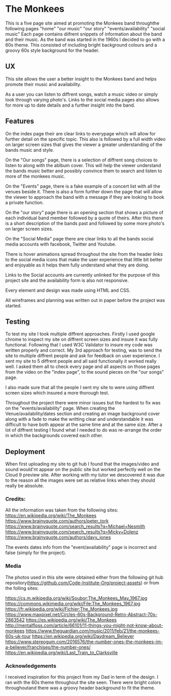 # **The Monkees**

This is a five page site aimed at promoting the Monkees band throughthe following pages
"home"
"our music"
"our story"
"events/availability"
"social music"
Each page contains diifrent snippets of information about the band and their music. As the band was started in the 1960s I decided to go with
a 60s theme. This consisted of including bright background colours and a groovy 60s style background for the header.

## UX

This site allows the user a better insight to the Monkees band and helps promote their music and availability. 

As a user you can listen to diffrent songs, watch a music video or simply look through varying photo's. Links to the social media pages also allows
for more up to date details and a further insight into the band.

## Features

On the index page their are clear links to everypage which will allow for further detail on the specific topic. This also is followed by a full width video
on larger screen sizes that gives the viewer a greater understanding of the bands music and style.

On the "Our songs" page, there is a selection of diffrent song choices to listen to along with the ablbum cover. This will help the viewer understand the bands music better 
and possibly convince them to search and listen to more of the monkees music.

On the "Events" page, there is a fake example of a concert list with all the venues beside it. There is also a form further down the page that will allow the 
viewer to approach the band with a message if they are looking to book a private function.

On the "our story" page there is an opening section that shows a picture of each individual band member followed by a quote of theirs. After this there is a short
description of the bands past and followed by some more photo's on larger screen sizes.

On the "Social Media" page there are clear links to all the bands social media accounts with facebook, Twitter and Youtube. 

There is hover animations spread throughout the site from the header links to the social media icons that make the user experience that little bit better
and enjoyable as it helps them fully understand what they are doing.

Links to the Social accounts are currently unlinked for the purpose of this project site and the availability form is also not responsive.

Every element and design was made using HTML and CSS.

All wireframes and planning was written out in paper before the project was started.

## Testing

To test my site I took multiple diffrent approaches. 
Firstly I used google chrome to inspect my site on diffrent screen sizes and insure it was fully functional.
Following that  I used W3C Validator to insure my code was written properly and correct. 
My 3rd approach for testing, was to send the site to multiple diffrent people and ask for feedback on user experience. I sent my site to 5 diffrent people
and all said functionally it worked really well.
I asked them all to check every page and all aspects on those pages from the video on the "index page", to the sound pieces on the "our songs" page.

I also made sure that all the people I sent my site to were using diffrent screen sizes which insured a more thorough test.

Throughout the project there were minor issues but the hardest to fix was on the "events/availability" page. When creating the Venue/availability/dates
section and creating an image background cover along with a fade to make the writting clear and understandable it was difficult to have both appear
at the same time and at the same size. After a lot of diffrent testing I found what I needed to do was re-arrange the order in which the backgrounds
covered each other.

## Deployment

When first uploading my site to git hub I found that the images/video and sound would'nt appear on the public site but worked perfectly well on the Cloud 9 preview 
site. After working with my tutor we descovered it was due to the reason all the images were set as relative links when they should really be absolute.

### Credits:
All the information was taken from the following sites:
https://en.wikipedia.org/wiki/The_Monkees
https://www.brainyquote.com/authors/peter_tork
https://www.brainyquote.com/search_results?q=Michael+Nesmith
https://www.brainyquote.com/search_results?q=Micky+Dolenz
https://www.brainyquote.com/authors/davy_jones

The events dates info from the "event/availability" page is incorrect and false (simply for the project).

### Media
The photos used in this site were obtained either from the following git hub repository(https://github.com/Code-Institute-Org/project-assets)
or from the folling sites:

https://cs.m.wikipedia.org/wiki/Soubor:The_Monkees_May_1967.jpg
https://commons.wikimedia.org/wiki/File:The_Monkees_1967.jpg
https://fr.wikipedia.org/wiki/Fichier:The_Monkees.jpg
https://www.maxpixel.net/Circles-60s-Background-Retro-Abstract-70s-2863542
https://es.wikipedia.org/wiki/The_Monkees
http://mentalfloss.com/article/66101/11-things-you-might-not-know-about-monkees
https://www.theguardian.com/music/2011/feb/21/the-monkees-60s-uk-tour
https://en.wikipedia.org/wiki/Daydream_Believer
https://www.stereogum.com/2016576/the-number-ones-the-monkees-im-a-believer/franchises/the-number-ones/
https://en.wikipedia.org/wiki/Last_Train_to_Clarksville

### Acknowledgements
I received inspiration for this project from my Dad in term of the design. I ran with the 60s theme throughout the site seen. There were bright colors
throughoutand there was a groovy header background to fit the theme.